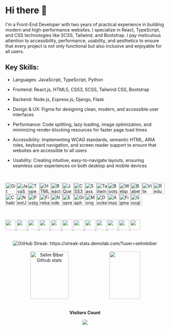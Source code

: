 Hi there 👋
============================
I'm a Front-End Developer with two years of practical experience in building modern and high-performance websites. I specialize in React, TypeScript, and CSS technologies like SCSS, Tailwind, and Bootstrap. I pay meticulous attention to accessibility, performance, usability, and aesthetics to ensure that every project is not only functional but also inclusive and enjoyable for all users.

## Key Skills:

- Languages: JavaScript, TypeScript, Python

- Frontend: React.js, HTML5, CSS3, SCSS, Tailwind CSS, Bootstrap

- Backend: Node.js, Express.js, Django, Flask

- Design & UX: Figma for designing clean, modern, and accessible user interfaces

- Performance: Code splitting, lazy loading, image optimization, and minimizing render-blocking resources for faster page load times

- Accessibility: Implementing WCAG standards, semantic HTML, ARIA roles, keyboard navigation, and screen reader support to ensure that websites are accessible to all users

- Usability: Creating intuitive, easy-to-navigate layouts, ensuring seamless user experiences on both desktop and mobile devices

<br />

<p align="left">
  <a href="https://git-scm.com/" target="_blank" rel="noreferrer"><img src="https://raw.githubusercontent.com/danielcranney/readme-generator/main/public/icons/skills/git-colored.svg" width="36" height="36" alt="Git" /></a><a href="https://developer.mozilla.org/en-US/docs/Web/JavaScript" target="_blank" rel="noreferrer"><img src="https://raw.githubusercontent.com/danielcranney/readme-generator/main/public/icons/skills/javascript-colored.svg" width="36" height="36" alt="JavaScript" /></a><a href="https://www.typescriptlang.org/" target="_blank" rel="noreferrer"><img src="https://raw.githubusercontent.com/danielcranney/readme-generator/main/public/icons/skills/typescript-colored.svg" width="36" height="36" alt="TypeScript" /></a><a href="https://developer.mozilla.org/en-US/docs/Glossary/HTML5" target="_blank" rel="noreferrer"><img src="https://raw.githubusercontent.com/danielcranney/readme-generator/main/public/icons/skills/html5-colored.svg" width="36" height="36" alt="HTML5" /></a><a href="https://reactjs.org/" target="_blank" rel="noreferrer"><img src="https://raw.githubusercontent.com/danielcranney/readme-generator/main/public/icons/skills/react-colored.svg" width="36" height="36" alt="React" /></a><a href="https://jquery.com/" target="_blank" rel="noreferrer"><img src="https://raw.githubusercontent.com/danielcranney/readme-generator/main/public/icons/skills/jquery-colored.svg" width="36" height="36" alt="JQuery" /></a><a href="https://www.w3.org/TR/CSS/#css" target="_blank" rel="noreferrer"><img src="https://raw.githubusercontent.com/danielcranney/readme-generator/main/public/icons/skills/css3-colored.svg" width="36" height="36" alt="CSS3" /></a><a href="https://sass-lang.com/" target="_blank" rel="noreferrer"><img src="https://raw.githubusercontent.com/danielcranney/readme-generator/main/public/icons/skills/sass-colored.svg" width="36" height="36" alt="Sass" /></a><a href="https://tailwindcss.com/" target="_blank" rel="noreferrer"><img src="https://raw.githubusercontent.com/danielcranney/readme-generator/main/public/icons/skills/tailwindcss-colored.svg" width="36" height="36" alt="TailwindCSS" /></a><a href="https://getbootstrap.com/" target="_blank" rel="noreferrer"><img src="https://raw.githubusercontent.com/danielcranney/readme-generator/main/public/icons/skills/bootstrap-colored.svg" width="36" height="36" alt="Bootstrap" /></a><a href="https://webpack.js.org/" target="_blank" rel="noreferrer"><img src="https://raw.githubusercontent.com/danielcranney/readme-generator/main/public/icons/skills/webpack-colored.svg" width="36" height="36" alt="Webpack" /></a><a href="https://babeljs.io/" target="_blank" rel="noreferrer"><img src="https://raw.githubusercontent.com/danielcranney/readme-generator/main/public/icons/skills/babel-colored.svg" width="36" height="36" alt="Babel" /></a><a href="https://vitejs.dev/" target="_blank" rel="noreferrer"><img src="https://raw.githubusercontent.com/danielcranney/readme-generator/main/public/icons/skills/vite-colored.svg" width="36" height="36" alt="Vite" /></a><a href="https://redux.js.org/" target="_blank" rel="noreferrer"><img src="https://raw.githubusercontent.com/danielcranney/readme-generator/main/public/icons/skills/redux-colored.svg" width="36" height="36" alt="Redux" /></a><a href="https://chakra-ui.com/" target="_blank" rel="noreferrer"><img src="https://raw.githubusercontent.com/danielcranney/readme-generator/main/public/icons/skills/chakra-colored.svg" width="36" height="36" alt="Chakra UI" /></a><a href="https://nextjs.org/docs" target="_blank" rel="noreferrer"><img src="https://raw.githubusercontent.com/danielcranney/readme-generator/main/public/icons/skills/nextjs-colored.svg" width="36" height="36" alt="NextJs" /></a><a href="https://www.postgresql.org/" target="_blank" rel="noreferrer"><img src="https://raw.githubusercontent.com/danielcranney/readme-generator/main/public/icons/skills/postgresql-colored.svg" width="36" height="36" alt="PostgreSQL" /></a><a href="https://firebase.google.com/" target="_blank" rel="noreferrer"><img src="https://raw.githubusercontent.com/danielcranney/readme-generator/main/public/icons/skills/firebase-colored.svg" width="36" height="36" alt="Firebase" /></a><a href="https://nodejs.org/en/" target="_blank" rel="noreferrer"><img src="https://raw.githubusercontent.com/danielcranney/readme-generator/main/public/icons/skills/nodejs-colored.svg" width="36" height="36" alt="NodeJS" /></a><a href="https://expressjs.com/" target="_blank" rel="noreferrer"><img src="https://raw.githubusercontent.com/danielcranney/readme-generator/main/public/icons/skills/express-colored.svg" width="36" height="36" alt="Express" /></a><a href="https://graphql.org/" target="_blank" rel="noreferrer"><img src="https://raw.githubusercontent.com/danielcranney/readme-generator/main/public/icons/skills/graphql-colored.svg" width="36" height="36" alt="GraphQL" /></a><a href="https://www.mongodb.com/" target="_blank" rel="noreferrer"><img src="https://raw.githubusercontent.com/danielcranney/readme-generator/main/public/icons/skills/mongodb-colored.svg" width="36" height="36" alt="MongoDB" /></a><a href="https://www.docker.com/" target="_blank" rel="noreferrer"><img src="https://raw.githubusercontent.com/danielcranney/readme-generator/main/public/icons/skills/docker-colored.svg" width="36" height="36" alt="Docker" /></a><a href="https://aws.amazon.com" target="_blank" rel="noreferrer"><img src="https://raw.githubusercontent.com/danielcranney/readme-generator/main/public/icons/skills/aws-colored.svg" width="36" height="36" alt="Amazon Web Services" /></a><a href="https://www.figma.com/" target="_blank" rel="noreferrer"><img src="https://raw.githubusercontent.com/danielcranney/readme-generator/main/public/icons/skills/figma-colored.svg" width="36" height="36" alt="Figma" /></a><a href="https://cloud.google.com/" target="_blank" rel="noreferrer"><img src="https://raw.githubusercontent.com/danielcranney/readme-generator/main/public/icons/skills/googlecloud-colored.svg" width="36" height="36" alt="Google Cloud" />
  </a>
</p>

<br />

<p align="left">
  <a href="https://www.behance.com/selimbiber" target="_blank" rel="noreferrer">
    <picture>
      <img src="https://raw.githubusercontent.com/danielcranney/readme-generator/main/public/icons/socials/behance.svg" width="32" height="32" />
    </picture>
  </a>
  <a href="https://www.codepen.io/selimbiber" target="_blank" rel="noreferrer">
    <picture>
      <source media="(prefers-color-scheme: dark)" srcset="https://raw.githubusercontent.com/danielcranney/readme-generator/main/public/icons/socials/codepen-dark.svg" />
      <source media="(prefers-color-scheme: light)" srcset="https://raw.githubusercontent.com/danielcranney/readme-generator/main/public/icons/socials/codepen.svg" />
      <img src="https://raw.githubusercontent.com/danielcranney/readme-generator/main/public/icons/socials/codepen.svg" width="32" height="32" />
    </picture>
  </a>
  <a href="https://codesandbox.io/u/selimbiber" target="_blank" rel="noreferrer">
    <picture>
      <source media="(prefers-color-scheme: dark)" srcset="https://raw.githubusercontent.com/danielcranney/readme-generator/main/public/icons/socials/codesandbox-dark.svg" />
      <source media="(prefers-color-scheme: light)" srcset="https://raw.githubusercontent.com/danielcranney/readme-generator/main/public/icons/socials/codesandbox.svg" />
      <img src="https://raw.githubusercontent.com/danielcranney/readme-generator/main/public/icons/socials/codesandbox.svg" width="32" height="32" />
    </picture>
  </a>
  <a href="https://www.dev.to/selimbiber" target="_blank" rel="noreferrer">
    <picture>
      <source media="(prefers-color-scheme: dark)" srcset="https://raw.githubusercontent.com/danielcranney/readme-generator/main/public/icons/socials/devdotto-dark.svg" />
      <source media="(prefers-color-scheme: light)" srcset="https://raw.githubusercontent.com/danielcranney/readme-generator/main/public/icons/socials/devdotto.svg" />
      <img src="https://raw.githubusercontent.com/danielcranney/readme-generator/main/public/icons/socials/devdotto.svg" width="32" height="32" />
    </picture>
  </a>
  <a href="https://www.dribbble.com/selimbiber" target="_blank" rel="noreferrer">
    <picture>
      <img src="https://raw.githubusercontent.com/danielcranney/readme-generator/main/public/icons/socials/dribbble.svg" width="32" height="32" />
    </picture>
  </a>
  <a href="https://www.github.com/selimbiber" target="_blank" rel="noreferrer">
    <picture>
      <source media="(prefers-color-scheme: dark)" srcset="https://raw.githubusercontent.com/danielcranney/readme-generator/main/public/icons/socials/github-dark.svg" />
      <source media="(prefers-color-scheme: light)" srcset="https://raw.githubusercontent.com/danielcranney/readme-generator/main/public/icons/socials/github.svg" />
      <img src="https://raw.githubusercontent.com/danielcranney/readme-generator/main/public/icons/socials/github.svg" width="32" height="32" />
    </picture>
  </a>
  <a href="https://selimbiber.hashnode.dev" target="_blank" rel="noreferrer">
    <picture>
      <img src="https://raw.githubusercontent.com/danielcranney/readme-generator/main/public/icons/socials/hashnode.svg" width="32" height="32" />
    </picture>
  </a>
  <a href="https://www.linkedin.com/in/selim-biber" target="_blank" rel="noreferrer">
    <picture>
      <source media="(prefers-color-scheme: dark)" srcset="https://raw.githubusercontent.com/danielcranney/readme-generator/main/public/icons/socials/linkedin-dark.svg" />
      <source media="(prefers-color-scheme: light)" srcset="https://raw.githubusercontent.com/danielcranney/readme-generator/main/public/icons/socials/linkedin.svg" />
      <img src="https://raw.githubusercontent.com/danielcranney/readme-generator/main/public/icons/socials/linkedin.svg" width="32" height="32" />
    </picture>
  </a>
  <a href="https://www.polywork.com/selimbiber" target="_blank" rel="noreferrer">
    <picture>
      <img src="https://raw.githubusercontent.com/danielcranney/readme-generator/main/public/icons/socials/polywork.svg" width="32" height="32" />
    </picture>
  </a>
  <a href="http://www.medium.com/selimbiber" target="_blank" rel="noreferrer">
    <picture>
      <source media="(prefers-color-scheme: dark)" srcset="https://raw.githubusercontent.com/danielcranney/readme-generator/main/public/icons/socials/medium-dark.svg" />
      <source media="(prefers-color-scheme: light)" srcset="https://raw.githubusercontent.com/danielcranney/readme-generator/main/public/icons/socials/medium.svg" />
      <img src="https://raw.githubusercontent.com/danielcranney/readme-generator/main/public/icons/socials/medium.svg" width="32" height="32" />
    </picture>
  </a>
  <a href="https://www.stackoverflow.com/users/selimbiber" target="_blank" rel="noreferrer">
    <picture>
      <img src="https://raw.githubusercontent.com/danielcranney/readme-generator/main/public/icons/socials/stackoverflow.svg" width="32" height="32" />
    </picture>
  </a>
  <a href="https://www.x.com/slmbbr" target="_blank" rel="noreferrer">
    <picture>
      <source media="(prefers-color-scheme: dark)" srcset="https://raw.githubusercontent.com/danielcranney/readme-generator/main/public/icons/socials/twitter-dark.svg" />
      <source media="(prefers-color-scheme: light)" srcset="https://raw.githubusercontent.com/danielcranney/readme-generator/main/public/icons/socials/twitter.svg" />
      <img src="https://raw.githubusercontent.com/danielcranney/readme-generator/main/public/icons/socials/twitter.svg" width="32" height="32" />
    </picture>
  </a>
</p>

<br />
      
<div align="center">
    <img 
      src="https://streak-stats.demolab.com/?user=selimbiber&theme=dark" 
      alt="GitHub Streak: https://streak-stats.demolab.com/?user=selimbiber" 
    />
</div>

<br />

<div align="center">
    <img width="49%" height="150px" src="https://github-readme-stats.vercel.app/api?username=selimbiber&show_icons=true&count_private=false&hide_border=true&title_color=9932CC&icon_color=9932CC&text_color=c9d1d9&bg_color=0d1117" alt="Selim Biber Github stats" /> 
    <img width="44%" height="150px" src="https://github-readme-stats.vercel.app/api/top-langs/?username=selimbiber&layout=compact&hide_border=true&title_color=9932CC&text_color=EE82EE&bg_color=0d1117" />
</div>

<div align="center">
  <br>
  <p align="centre"><b>Visitors Count</b></p>  
  <p align="center"><img align="center" src="https://profile-counter.glitch.me/{selimbiber}/count.svg" /></p> 
  <br>
</div>
